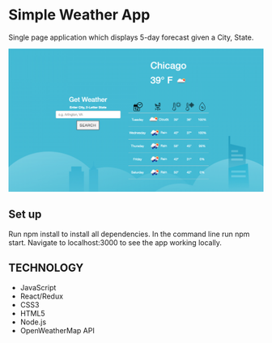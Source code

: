 # Simple Weather App
Single page application which displays 5-day forecast given a City, State.

![app page](/src/images/weather.png)

## Set up
Run npm install to install all dependencies. In the command line run npm start. Navigate to localhost:3000 to see the app working locally.

## TECHNOLOGY

* JavaScript
* React/Redux
* CSS3
* HTML5
* Node.js
* OpenWeatherMap API
